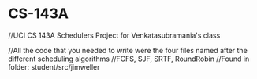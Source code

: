 # CS-143A

//UCI CS 143A Schedulers Project for Venkatasubramania's class

//All the code that you needed to write were the four files named after the different scheduling algorithms
//FCFS, SJF, SRTF, RoundRobin
//Found in folder: student/src/jimweller
